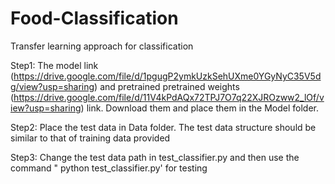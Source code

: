 # Food-Classification
Transfer learning approach for classification

Step1: The model link (https://drive.google.com/file/d/1pgugP2ymkUzkSehUXme0YGyNyC35V5dg/view?usp=sharing) and pretrained pretrained weights (https://drive.google.com/file/d/11V4kPdAQx72TPJ7O7q22XJROzww2_lOf/view?usp=sharing) link. Download them and place them in the Model folder. 

Step2: Place the test data in Data folder. The test data structure should be similar to that of training data provided

Step3: Change the test data path in test_classifier.py and then use the command " python test_classifier.py' for testing

